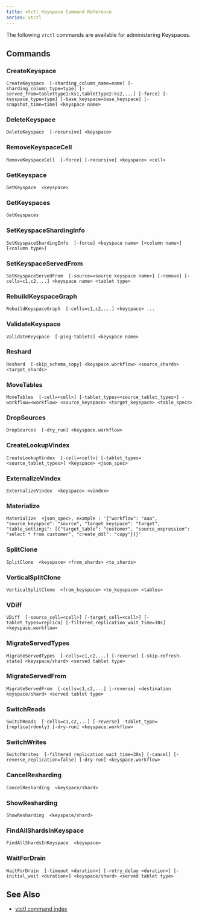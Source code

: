 ```yaml
---
title: vtctl Keyspace Command Reference
series: vtctl
---
```


The following `vtctl` commands are available for administering Keyspaces.

## Commands

### CreateKeyspace
 `CreateKeyspace  [-sharding_column_name=name] [-sharding_column_type=type] [-served_from=tablettype1:ks1,tablettype2:ks2,...] [-force] [-keyspace_type=type] [-base_keyspace=base_keyspace] [-snapshot_time=time] <keyspace name>`

### DeleteKeyspace
 `DeleteKeyspace  [-recursive] <keyspace>`

### RemoveKeyspaceCell
 `RemoveKeyspaceCell  [-force] [-recursive] <keyspace> <cell>`

### GetKeyspace
 `GetKeyspace  <keyspace>`

### GetKeyspaces
 `GetKeyspaces  `

### SetKeyspaceShardingInfo
 `SetKeyspaceShardingInfo  [-force] <keyspace name> [<column name>] [<column type>]`

### SetKeyspaceServedFrom
 `SetKeyspaceServedFrom  [-source=<source keyspace name>] [-remove] [-cells=c1,c2,...] <keyspace name> <tablet type>`

### RebuildKeyspaceGraph
 `RebuildKeyspaceGraph  [-cells=c1,c2,...] <keyspace> ...`

### ValidateKeyspace
 `ValidateKeyspace  [-ping-tablets] <keyspace name>`

### Reshard
 `Reshard  [-skip_schema_copy] <keyspace.workflow> <source_shards> <target_shards>`

### MoveTables
 `MoveTables  [-cell=<cell>] [-tablet_types=<source_tablet_types>] -workflow=<workflow> <source_keyspace> <target_keyspace> <table_specs>`

### DropSources
 `DropSources  [-dry_run] <keyspace.workflow>`

### CreateLookupVindex
 `CreateLookupVindex  [-cell=<cell>] [-tablet_types=<source_tablet_types>] <keyspace> <json_spec>`

### ExternalizeVindex
 `ExternalizeVindex  <keyspace>.<vindex>`

### Materialize
 `Materialize  <json_spec>, example : '{"workflow": "aaa", "source_keyspace": "source", "target_keyspace": "target", "table_settings": [{"target_table": "customer", "source_expression": "select * from customer", "create_ddl": "copy"}]}'`

### SplitClone
 `SplitClone  <keyspace> <from_shards> <to_shards>`

### VerticalSplitClone
 `VerticalSplitClone  <from_keyspace> <to_keyspace> <tables>`

### VDiff
 `VDiff  [-source_cell=<cell>] [-target_cell=<cell>] [-tablet_types=replica] [-filtered_replication_wait_time=30s] <keyspace.workflow>`

### MigrateServedTypes
 `MigrateServedTypes  [-cells=c1,c2,...] [-reverse] [-skip-refresh-state] <keyspace/shard> <served tablet type>`

### MigrateServedFrom
 `MigrateServedFrom  [-cells=c1,c2,...] [-reverse] <destination keyspace/shard> <served tablet type>`

### SwitchReads
 `SwitchReads  [-cells=c1,c2,...] [-reverse] -tablet_type={replica|rdonly} [-dry-run] <keyspace.workflow>`

### SwitchWrites
 `SwitchWrites  [-filtered_replication_wait_time=30s] [-cancel] [-reverse_replication=false] [-dry-run] <keyspace.workflow>`

### CancelResharding
 `CancelResharding  <keyspace/shard>`

### ShowResharding
 `ShowResharding  <keyspace/shard>`

### FindAllShardsInKeyspace
 `FindAllShardsInKeyspace  <keyspace>`

### WaitForDrain
 `WaitForDrain  [-timeout <duration>] [-retry_delay <duration>] [-initial_wait <duration>] <keyspace/shard> <served tablet type>`

## See Also

* [vtctl command index](../../vtctl)
